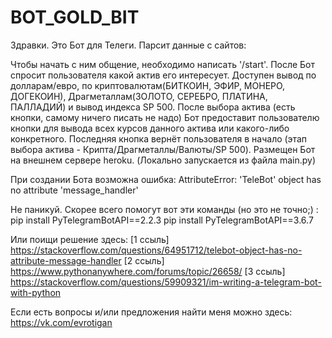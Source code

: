 # BOT_GOLD_BIT

Здравки. Это Бот для Телеги. Парсит данные с сайтов:


Чтобы начать с ним общение, необходимо написать '/start'. После Бот спросит пользователя какой актив его интересует. Доступен вывод по долларам/евро, по криптовалютам(БИТКОИН, ЭФИР, МОНЕРО, ДОГЕКОИН), Драгметаллам(ЗОЛОТО, СЕРЕБРО, ПЛАТИНА, ПАЛЛАДИЙ) и вывод индекса SP 500. После выбора актива (есть кнопки, самому ничего писать не надо) Бот предоставит пользователю кнопки для вывода всех курсов данного актива или какого-либо конкретного.  Последняя кнопка вернёт пользователя в начало (этап выбора актива - Крипта/Драгметаллы/Валюты/SP 500). Размещен Бот на внешнем сервере heroku. (Локально запускается из файла main.py)

При создании Бота возможна ошибка: AttributeError: 'TeleBot' object has no attribute 'message_handler'

Не паникуй. Скорее всего помогут вот эти команды (но это не точно;) : pip install PyTelegramBotAPI==2.2.3
pip install PyTelegramBotAPI==3.6.7 

Или поищи решение здесь: [1 ссыль] https://stackoverflow.com/questions/64951712/telebot-object-has-no-attribute-message-handler 
[2 ссыль] https://www.pythonanywhere.com/forums/topic/26658/ 
[3 ссыль] https://stackoverflow.com/questions/59909321/im-writing-a-telegram-bot-with-python

Если есть вопросы и/или предложения найти меня можно здесь: https://vk.com/evrotigan

